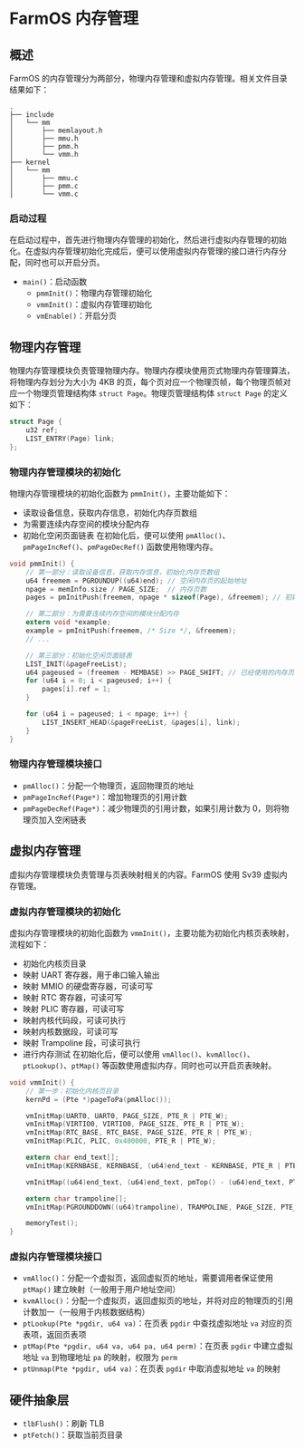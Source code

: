 # FarmOS 内存管理

## 概述

FarmOS 的内存管理分为两部分，物理内存管理和虚拟内存管理。相关文件目录结果如下：
```
.
├── include
│   └── mm
│       ├── memlayout.h
│       ├── mmu.h
│       ├── pmm.h
│       └── vmm.h
├── kernel
│   └── mm
│       ├── mmu.c
│       ├── pmm.c
│       └── vmm.c

```

### 启动过程

在启动过程中，首先进行物理内存管理的初始化，然后进行虚拟内存管理的初始化。在虚拟内存管理初始化完成后，便可以使用虚拟内存管理的接口进行内存分配，同时也可以开启分页。

- `main()`：启动函数
	- `pmmInit()`：物理内存管理初始化
	- `vmmInit()`：虚拟内存管理初始化
	- `vmEnable()`：开启分页



## 物理内存管理

物理内存管理模块负责管理物理内存。物理内存模块使用页式物理内存管理算法，将物理内存划分为大小为 4KB 的页，每个页对应一个物理页帧，每个物理页帧对应一个物理页管理结构体 `struct Page`。物理页管理结构体 `struct Page` 的定义如下：

```c
struct Page {
	u32 ref;
	LIST_ENTRY(Page) link;
};
```

### 物理内存管理模块的初始化

物理内存管理模块的初始化函数为 `pmmInit()`，主要功能如下：
- 读取设备信息，获取内存信息，初始化内存页数组
- 为需要连续内存空间的模块分配内存
- 初始化空闲页面链表
在初始化后，便可以使用 `pmAlloc()`、`pmPageIncRef()`、`pmPageDecRef()` 函数使用物理内存。

```c
void pmmInit() {
	// 第一部分：读取设备信息，获取内存信息，初始化内存页数组
	u64 freemem = PGROUNDUP((u64)end); // 空闲内存页的起始地址
	npage = memInfo.size / PAGE_SIZE;  // 内存页数
	pages = pmInitPush(freemem, npage * sizeof(Page), &freemem); // 初始化内存页数组

	// 第二部分：为需要连续内存空间的模块分配内存
	extern void *example;
	example = pmInitPush(freemem, /* Size */, &freemem);
    // ...

	// 第三部分：初始化空闲页面链表
	LIST_INIT(&pageFreeList);
	u64 pageused = (freemem - MEMBASE) >> PAGE_SHIFT; // 已经使用的内存页数
	for (u64 i = 0; i < pageused; i++) {
		pages[i].ref = 1;
	}

	for (u64 i = pageused; i < npage; i++) {
		LIST_INSERT_HEAD(&pageFreeList, &pages[i], link);
	}
}
```

### 物理内存管理模块接口

- `pmAlloc()`：分配一个物理页，返回物理页的地址
- `pmPageIncRef(Page*)`：增加物理页的引用计数
- `pmPageDecRef(Page*)`：减少物理页的引用计数，如果引用计数为 0，则将物理页加入空闲链表

## 虚拟内存管理

虚拟内存管理模块负责管理与页表映射相关的内容。FarmOS 使用 Sv39 虚拟内存管理。

### 虚拟内存管理模块的初始化

虚拟内存管理模块的初始化函数为 `vmmInit()`，主要功能为初始化内核页表映射，流程如下：
- 初始化内核页目录
- 映射 UART 寄存器，用于串口输入输出
- 映射 MMIO 的硬盘寄存器，可读可写
- 映射 RTC 寄存器，可读可写
- 映射 PLIC 寄存器，可读可写
- 映射内核代码段，可读可执行
- 映射内核数据段，可读可写
- 映射 Trampoline 段，可读可执行
- 进行内存测试
在初始化后，便可以使用 `vmAlloc()`、`kvmAlloc()`、`ptLookup()`、`ptMap()` 等函数使用虚拟内存，同时也可以开启页表映射。

```c
void vmmInit() {
	// 第一步：初始化内核页目录
	kernPd = (Pte *)pageToPa(pmAlloc());

	vmInitMap(UART0, UART0, PAGE_SIZE, PTE_R | PTE_W);
	vmInitMap(VIRTIO0, VIRTIO0, PAGE_SIZE, PTE_R | PTE_W);
	vmInitMap(RTC_BASE, RTC_BASE, PAGE_SIZE, PTE_R | PTE_W);
	vmInitMap(PLIC, PLIC, 0x400000, PTE_R | PTE_W);

	extern char end_text[];
	vmInitMap(KERNBASE, KERNBASE, (u64)end_text - KERNBASE, PTE_R | PTE_X);

	vmInitMap((u64)end_text, (u64)end_text, pmTop() - (u64)end_text, PTE_R | PTE_W);

	extern char trampoline[];
	vmInitMap(PGROUNDDOWN((u64)trampoline), TRAMPOLINE, PAGE_SIZE, PTE_R | PTE_X);

	memoryTest();
}
```

### 虚拟内存管理模块接口

- `vmAlloc()`：分配一个虚拟页，返回虚拟页的地址，需要调用者保证使用 `ptMap()` 建立映射（一般用于用户地址空间）
- `kvmAlloc()`：分配一个虚拟页，返回虚拟页的地址，并将对应的物理页的引用计数加一（一般用于内核数据结构）
- `ptLookup(Pte *pgdir, u64 va)`：在页表 `pgdir` 中查找虚拟地址 `va` 对应的页表项，返回页表项
- `ptMap(Pte *pgdir, u64 va, u64 pa, u64 perm)`：在页表 `pgdir` 中建立虚拟地址 `va` 到物理地址 `pa` 的映射，权限为 `perm`
- `ptUnmap(Pte *pgdir, u64 va)`：在页表 `pgdir` 中取消虚拟地址 `va` 的映射


## 硬件抽象层

- `tlbFlush()`：刷新 TLB
- `ptFetch()`：获取当前页目录





